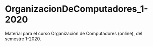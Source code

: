 # OrganizacionDeComputadores_1-2020
Material para el curso Organización de Computadores (online), del semestre 1-2020.